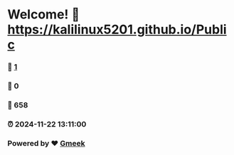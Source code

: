 # Welcome! :link: https://kalilinux5201.github.io/Public 
### :page_facing_up: [1](https://kalilinux5201.github.io/Public/tag.html) 
### :speech_balloon: 0 
### :hibiscus: 658 
### :alarm_clock: 2024-11-22 13:11:00 
### Powered by :heart: [Gmeek](https://github.com/Meekdai/Gmeek)
